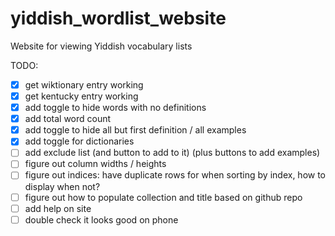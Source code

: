 # yiddish_wordlist_website

Website for viewing Yiddish vocabulary lists

TODO:
- [X] get wiktionary entry working
- [X] get kentucky entry working
- [X] add toggle to hide words with no definitions
- [X] add total word count
- [X] add toggle to hide all but first definition / all examples
- [X] add toggle for dictionaries
- [ ] add exclude list (and button to add to it) (plus buttons to add examples)
- [ ] figure out column widths / heights
- [ ] figure out indices: have duplicate rows for when sorting by index, how to display when not?
- [ ] figure out how to populate collection and title based on github repo
- [ ] add help on site
- [ ] double check it looks good on phone
